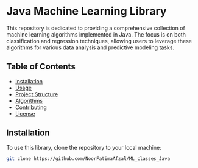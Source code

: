 # Java Machine Learning Library

This repository is dedicated to providing a comprehensive collection of machine learning algorithms implemented in Java. The focus is on both classification and regression techniques, allowing users to leverage these algorithms for various data analysis and predictive modeling tasks.

## Table of Contents

- [Installation](#installation)
- [Usage](#usage)
- [Project Structure](#project-structure)
- [Algorithms](#algorithms)
- [Contributing](#contributing)
- [License](#license)

## Installation

To use this library, clone the repository to your local machine:

```bash
git clone https://github.com/NoorFatimaAfzal/ML_classes_Java
